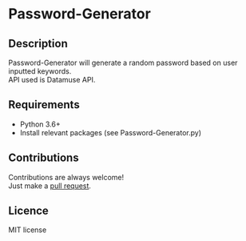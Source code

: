 # Password-Generator
## Description
Password-Generator will generate a random password based on user inputted keywords.   
API used is Datamuse API.  

## Requirements
* Python 3.6+
* Install relevant packages (see Password-Generator.py)

## Contributions
Contributions are always welcome!  
Just make a [pull request](../../pulls).

## Licence
MIT license
